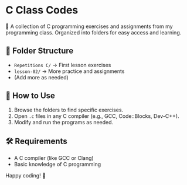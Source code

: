 # C Class Codes

📂 A collection of C programming exercises and assignments from my programming class. Organized into folders for easy access and learning.

## 📁 Folder Structure
- `Repetitions C/` → First lesson exercises
- `lesson-02/` → More practice and assignments
- (Add more as needed)

## 🚀 How to Use
1. Browse the folders to find specific exercises.
2. Open `.c` files in any C compiler (e.g., GCC, Code::Blocks, Dev-C++).
3. Modify and run the programs as needed.

## 🛠 Requirements
- A C compiler (like GCC or Clang)
- Basic knowledge of C programming

Happy coding! 🎯
